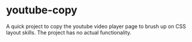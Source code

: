 # youtube-copy
A quick project to copy the youtube video player page to brush up on CSS layout skills. The project has no actual functionality.
